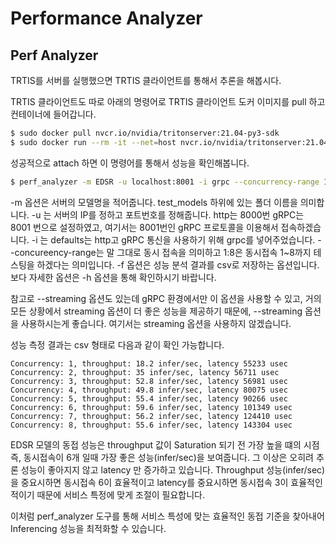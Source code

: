 # Performance Analyzer

## Perf Analyzer

TRTIS를 서버를 실행했으면 TRTIS 클라이언트를 통해서 추론을 해봅시다.

TRTIS 클라이언트도 따로 아래의 명령어로 TRTIS 클라이언트 도커 이미지를 pull 하고 컨테이너에 들어갑니다.

```bash
$ sudo docker pull nvcr.io/nvidia/tritonserver:21.04-py3-sdk
$ sudo docker run --rm -it --net=host nvcr.io/nvidia/tritonserver:21.04-py3-sdk
```

성공적으로 attach 하면 이 명령어를 통해서 성능을 확인해봅니다.

```bash
$ perf_analyzer -m EDSR -u localhost:8001 -i grpc --concurrency-range 1:8 -f result.csv
```

\-m 옵션은 서버의 모델명을 적어줍니다. test\_models 하위에 있는 폴더 이름을 의미합니다. -u 는 서버의 IP를 정하고 포트번호를 정해줍니다. http는 8000번 gRPC는 8001 번으로 설정하였고, 여기서는 8001번인 gRPC 프로토콜을 이용해서 접속하겠습니다. -i 는 defaults는 http고 gRPC 통신을 사용하기 위해 grpc를 넣어주었습니다. --concureency-range는 말 그대로 동시 접속을 의미하고 1:8은 동시접속 1\~8까지 테스팅을 하겠다는 의미입니다. -f 옵션은 성능 분석 결과를 csv로 저장하는 옵션입니다. 보다 자세한 옵션은 -h 옵션을 통해 확인하시기 바랍니다.

참고로 --streaming 옵션도 있는데 gRPC 환경에서만 이 옵션을 사용할 수 있고, 거의 모든 상황에서 streaming 옵션이 더 좋은 성능을 제공하기 때문에, --streaming 옵션을 사용하시는게 좋습니다. 여기서는 streaming 옵션을 사용하지 않겠습니다.

성능 측정 결과는 csv 형태로 다음과 같이 확인 가능합니다.

```
Concurrency: 1, throughput: 18.2 infer/sec, latency 55233 usec
Concurrency: 2, throughput: 35 infer/sec, latency 56711 usec
Concurrency: 3, throughput: 52.8 infer/sec, latency 56981 usec
Concurrency: 4, throughput: 49.8 infer/sec, latency 80075 usec
Concurrency: 5, throughput: 55.4 infer/sec, latency 90266 usec
Concurrency: 6, throughput: 59.6 infer/sec, latency 101349 usec
Concurrency: 7, throughput: 56.2 infer/sec, latency 124410 usec
Concurrency: 8, throughput: 55.6 infer/sec, latency 143304 usec
```

EDSR 모델의 동접 성능은 throughput 값이 Saturation 되기 전 가장 높을 떄의 시점 즉, 동시접속이 6개 일때 가장 좋은 성능(infer/sec)을 보여줍니다. 그 이상은 오히려 추론 성능이 좋아지지 않고 latency 만 증가하고 있습니다. Throughput 성능(infer/sec)을 중요시하면 동시접속 6이 효율적이고 latency를 중요시하면 동시접속 3이 효율적인 적이기 때문에 서비스 특정에 맞게 조절이 필요합니다.

이처럼 perf\_analyzer 도구를 통해 서비스 특성에 맞는 효율적인 동접 기준을 찾아내어 Inferencing 성능을 최적화할 수 있습니다.



